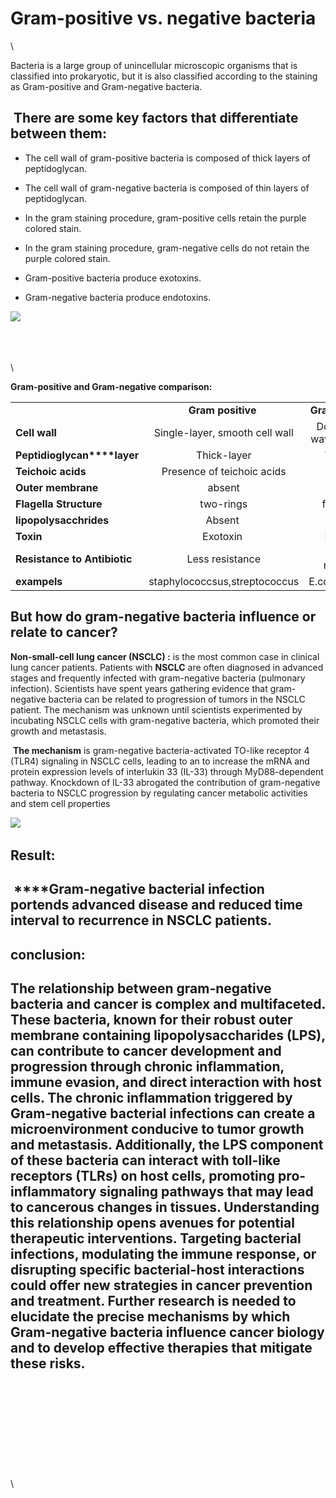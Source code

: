 <!--StartFragment-->


# **Gram-positive vs. negative bacteria**

\


Bacteria is a large group of unincellular microscopic organisms that is classified into prokaryotic, but it is also classified according to the staining as Gram-positive and Gram-negative bacteria.


##  **There are some key factors that differentiate between them:** 

- The cell wall of gram-positive bacteria is composed of thick layers of peptidoglycan.

- The cell wall of gram-negative bacteria is composed of thin layers of peptidoglycan.

- In the gram staining procedure, gram-positive cells retain the purple colored stain.

- In the gram staining procedure, gram-negative cells do not retain the purple colored stain.

- Gram-positive bacteria produce exotoxins.

- Gram-negative bacteria produce endotoxins.

****![](https://lh7-rt.googleusercontent.com/docsz/AD_4nXeBeYejvaQS7kJFUayaVpzgZ4s2XTtt2u-ap8WM8WydPCBknJr8YQDo07BohprgL6sSpjtbNocMt1e-OMpxOOWxf3vd1kMBGSLy3Nna88hBlFs9Vv1RMVkGoGb2xU56cviAEfx_HcAydsYiVNiBobR6mBtx?key=zoNW0fRL_9f51_QfnsVkdw)****

\
\
\
\


**Gram-positive and Gram-negative comparison:**

|                              |                                |                              |
| ---------------------------- | :----------------------------: | :--------------------------: |
|                              |       **Gram positive**        |       **Gram-negative**      |
| **Cell wall**                | Single-layer, smooth cell wall | Double-layer wavey-cell wall |
| **Peptidioglycan****layer**  |           Thick-layer          |          Thin layer          |
| **Teichoic acids**           |   Presence of teichoic acids   |            absense           |
| **Outer membrane**           |             absent             |            present           |
| **Flagella Structure**       |            two-rings           |          four- rings         |
| **lipopolysacchrides**       |             Absent             |            present           |
| **Toxin**                    |            Exotoxin            |           Endotoxin          |
| **Resistance to Antibiotic** |         Less resistance        |        More-resistance       |
| **exampels**                 |  staphylococcsus,streptococcus |       E.coli,salmonella      |


## **But how do gram-negative bacteria influence or relate to cancer?**

**Non-small-cell lung cancer (NSCLC) :** is the most common case in clinical lung cancer patients. Patients with **NSCLC** are often diagnosed in advanced stages and frequently infected with gram-negative bacteria (pulmonary infection). Scientists have spent years gathering evidence that gram-negative bacteria can be related to progression of tumors in the NSCLC patient. The mechanism was unknown until scientists experimented by incubating NSCLC cells with gram-negative bacteria, which promoted their growth and metastasis.

 **The mechanism** is gram-negative bacteria-activated TO-like receptor 4 (TLR4) signaling in NSCLC cells, leading to an to increase the mRNA and protein expression levels of interlukin 33 (IL-33) through MyD88-dependent pathway. Knockdown of IL-33 abrogated the contribution of gram-negative bacteria to NSCLC progression by regulating cancer metabolic activities and stem cell properties

****![](https://lh7-rt.googleusercontent.com/docsz/AD_4nXeOV041BX4Y-CMszBTlqk6Y3o6W86UbB-_O2ec8if200N2Oj7q0rkS-pd8DFtF0M_oH1LHIoA5ciRDNcfBlibkVFWLjwbTtmuNUK4KI-FWeZqW1WwhBhYDNgu2OC6xVpw9pMbxGjoC5_PKH0xuSgg7unMH-?key=zoNW0fRL_9f51_QfnsVkdw)**** 


## **Result:**

##  ****Gram-negative bacterial infection portends advanced disease and reduced time interval to recurrence in NSCLC patients.

## **conclusion:**

## The relationship between gram-negative bacteria and cancer is complex and multifaceted. These bacteria, known for their robust outer membrane containing lipopolysaccharides (LPS), can contribute to cancer development and progression through chronic inflammation, immune evasion, and direct interaction with host cells. The chronic inflammation triggered by Gram-negative bacterial infections can create a microenvironment conducive to tumor growth and metastasis. Additionally, the LPS component of these bacteria can interact with toll-like receptors (TLRs) on host cells, promoting pro-inflammatory signaling pathways that may lead to cancerous changes in tissues. Understanding this relationship opens avenues for potential therapeutic interventions. Targeting bacterial infections, modulating the immune response, or disrupting specific bacterial-host interactions could offer new strategies in cancer prevention and treatment. Further research is needed to elucidate the precise mechanisms by which Gram-negative bacteria influence cancer biology and to develop effective therapies that mitigate these risks.

\
\
\
\
\
\
\
\
\
\


<!--EndFragment-->
